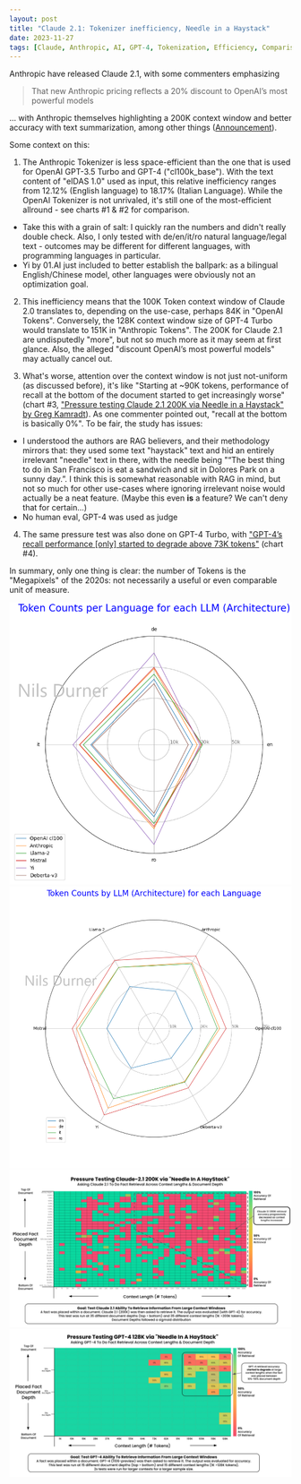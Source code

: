 ```yaml
---
layout: post
title: "Claude 2.1: Tokenizer inefficiency, Needle in a Haystack"
date: 2023-11-27
tags: [Claude, Anthropic, AI, GPT-4, Tokenization, Efficiency, Comparison]
---
```


Anthropic have released Claude 2.1, with some commenters emphasizing

> That new Anthropic pricing reflects a 20% discount to OpenAI’s most powerful models

... with Anthropic themselves highlighting a 200K context window and better accuracy with text summarization, among other things ([Announcement](https://www.anthropic.com/index/claude-2-1)).

Some context on this:

1. The Anthropic Tokenizer is less space-efficient than the one that is used for OpenAI GPT-3.5 Turbo and GPT-4 ("cl100k_base"). With the text content of "eIDAS 1.0" used as input, this relative inefficiency ranges from 12.12% (English language) to 18.17% (Italian Language). While the OpenAI Tokenizer is not unrivaled, it's still one of the most-efficient allround - see charts #1 & #2 for comparison.

- Take this with a grain of salt: I quickly ran the numbers and didn't really double check. Also, I only tested with de/en/it/ro natural language/legal text - outcomes may be different for different languages, with programming languages in particular.
- Yi by 01.AI just included to better establish the ballpark: as a bilingual English/Chinese model, other languages were obviously not an optimization goal.

2. This inefficiency means that the 100K Token context window of Claude 2.0 translates to, depending on the use-case, perhaps 84K in "OpenAI Tokens". Conversely, the 128K context window size of GPT-4 Turbo would translate to 151K in "Anthropic Tokens". The 200K for Claude 2.1 are undisputedly "more", but not so much more as it may seem at first glance. Also, the alleged "discount OpenAI’s most powerful models" may actually cancel out.

3. What's worse, attention over the context window is not just not-uniform (as discussed before), it's like "Starting at ~90K tokens, performance of recall at the bottom of the document started to get increasingly worse" (chart #3, ["Pressure testing Claude 2.1 200K via Needle in a Haystack" by Greg Kamradt](https://twitter.com/GregKamradt/status/1727018183608193393/photo/1)). As one commenter pointed out, "recall at the bottom is basically 0%". To be fair, the study has issues:
   
- I understood the authors are RAG believers, and their methodology mirrors that: they used some text "haystack" text and hid an entirely irrelevant "needle" text in there, with the needle being "“The best thing to do in San Francisco is eat a sandwich and sit in Dolores Park on a sunny day.”. I think this is somewhat reasonable with RAG in mind, but not so much for other use-cases where ignoring irrelevant noise would actually be a neat feature. (Maybe this even **is** a feature? We can't deny that for certain...)
- No human eval, GPT-4 was used as judge

4. The same pressure test was also done on GPT-4 Turbo, with ["GPT-4’s recall performance [only] started to degrade above 73K tokens"](https://twitter.com/GregKamradt/status/1722386725635580292) (chart #4).

In summary, only one thing is clear: the number of Tokens is the "Megapixels" of the 2020s: not necessarily a useful or even comparable unit of measure.

![Chart 1](assets/img/Tokens_Figure_1.png) \
![Chart 2](assets/img/Tokens_Figure_2.png) \
![Chart 3](assets/img/Claude2-Needle-Haystack1.png) \
![Chart 4](assets/img/Claude2-Needle-Haystack2.png)